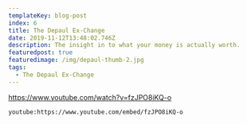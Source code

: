 ```yaml
---
templateKey: blog-post
index: 6
title: The Depaul Ex-Change
date: 2019-11-12T13:48:02.746Z
description: The insight in to what your money is actually worth.
featuredpost: true
featuredimage: /img/depaul-thumb-2.jpg
tags:
  - The Depaul Ex-Change
---
```

https://www.youtube.com/watch?v=fzJPO8iKQ-o

`youtube:https://www.youtube.com/embed/fzJPO8iKQ-o`
